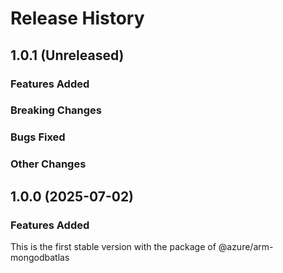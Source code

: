 # Release History

## 1.0.1 (Unreleased)

### Features Added

### Breaking Changes

### Bugs Fixed

### Other Changes

## 1.0.0 (2025-07-02)

### Features Added

This is the first stable version with the package of @azure/arm-mongodbatlas
